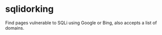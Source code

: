 sqlidorking
===========

Find pages vulnerable to SQLi using Google or Bing, also accepts a list of domains.
